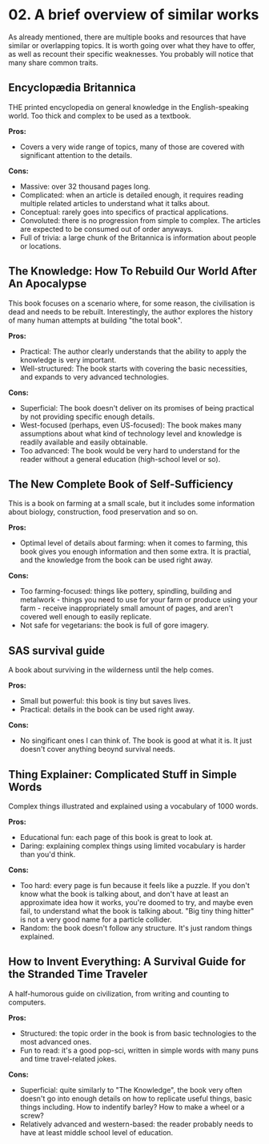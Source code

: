 # 02. A brief overview of similar works

As already mentioned, there are multiple books and resources that have similar or
overlapping topics. It is worth going over what they have to offer, as well as recount
their specific weaknesses. You probably will notice that many share common traits.

## Encyclopædia Britannica
THE printed encyclopedia on general knowledge in the English-speaking world.
Too thick and complex to be used as a textbook.

**Pros:** 
* Covers a very wide range of topics, many of those are covered with
significant attention to the details.

**Cons:** 
* Massive: over 32 thousand pages long.
* Complicated: when an article is detailed enough, it requires reading multiple 
related articles to understand what it talks about.
* Conceptual: rarely goes into specifics of practical applications.
* Convoluted: there is no progression from simple to complex. The articles are
expected to be consumed out of order anyways.
* Full of trivia: a large chunk of the Britannica is information about people or locations. 


## The Knowledge: How To Rebuild Our World After An Apocalypse
This book focuses on a scenario where, for some reason, the civilisation is dead
and needs to be rebuilt. Interestingly, the author explores the history of many 
human attempts at building "the total book". 

**Pros:**
* Practical: The author clearly understands that the ability to apply the knowledge 
is very important.
* Well-structured: The book starts with covering the basic necessities, and expands
to very advanced technologies.

**Cons:**
* Superficial: The book doesn't deliver on its promises of being practical by not
providing specific enough details.
* West-focused (perhaps, even US-focused): The book makes many assumptions about
what kind of technology level and knowledge is readily available and easily
obtainable.
* Too advanced: The book would be very hard to understand for the reader without a
general education (high-school level or so).


## The New Complete Book of Self-Sufficiency
This is a book on farming at a small scale, but it includes some information about
biology, construction, food preservation and so on.

**Pros:**
* Optimal level of details about farming: when it comes to farming, this book gives
you enough information and then some extra. It is practial, and the knowledge from 
the book can be used right away.

**Cons:**
* Too farming-focused: things like pottery, spindling, building and metalwork - 
things you need to use for your farm or produce using your farm - receive
inappropriately small amount of pages, and aren't covered well enough to easily
replicate.
* Not safe for vegetarians: the book is full of gore imagery.

## SAS survival guide
A book about surviving in the wilderness until the help comes.

**Pros:**
* Small but powerful: this book is tiny but saves lives.
* Practical: details in the book can be used right away.

**Cons:**
* No singificant ones I can think of. The book is good at what it is.
It just doesn't cover anything beoynd survival needs.

## Thing Explainer: Complicated Stuff in Simple Words
Complex things illustrated and explained using a vocabulary of 1000 words.

**Pros:**
* Educational fun: each page of this book is great to look at.
* Daring: explaining complex things using limited vocabulary is harder than you'd think. 

**Cons:**
* Too hard: every page is fun because it feels like a puzzle. If you don't know what
the book is talking about, and don't have at least an approximate idea how it works,
you're doomed to try, and maybe even fail, to understand what the book is talking about.
"Big tiny thing hitter" is not a very good name for a particle collider.
* Random: the book doesn't follow any structure. It's just random things explained.

## How to Invent Everything: A Survival Guide for the Stranded Time Traveler 
A half-humorous guide on civilization, from writing and counting to computers.

**Pros:**
* Structured: the topic order in the book is from basic technologies to the most
advanced ones.
* Fun to read: it's a good pop-sci, written in simple words with many puns and 
time travel-related jokes.

**Cons:**
* Superficial: quite similarly to "The Knowledge", the book very often doesn't
go into enough details on how to replicate useful things, basic things including. 
How to indentify barley? How to make a wheel or a screw?
* Relatively advanced and western-based: the reader probably needs to have at 
least middle school level of education.
 

